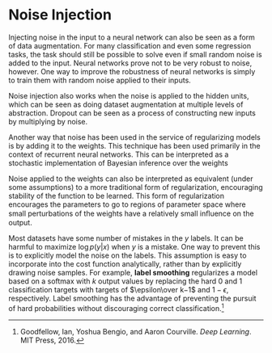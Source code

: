 # Noise Injection
Injecting noise in the input to a neural network can also be seen as a form of data augmentation. For many classification and even some regression tasks, the task should still be possible to solve even if small random noise is added to the input. Neural networks prove not to be very robust to noise, however. One way to improve the robustness of neural networks is simply to train them with random noise applied to their inputs.

Noise injection also works when the noise is applied to the hidden units, which can be seen as doing dataset augmentation at multiple levels of abstraction. Dropout can be seen as a process of constructing new inputs by multiplying by noise.

Another way that noise has been used in the service of regularizing models is by adding it to the weights. This technique has been used primarily in the context of recurrent neural networks. This can be interpreted as a stochastic implementation of Bayesian inference over the weights

Noise applied to the weights can also be interpreted as equivalent (under some assumptions) to a more traditional form of regularization, encouraging stability of the function to be learned. This form of regularization encourages the parameters to go to regions of parameter space where small perturbations of the weights have a relatively small inﬂuence on the output.

Most datasets have some number of mistakes in the $y$ labels. It can be harmful to
maximize $\log{p(y | x)}$ when $y$ is a mistake. One way to prevent this is to explicitly model the noise on the labels. This assumption is easy to incorporate into the cost function analytically, rather than by explicitly drawing noise samples. For example, **label smoothing** regularizes a model based on a softmax with $k$ output values by replacing the hard $0$ and $1$ classification targets
with targets of $\epsilon\over k−1$ and $1-\epsilon$, respectively. Label smoothing has the advantage of preventing the pursuit of hard probabilities without discouraging correct classification.[^deeplearning]


[^deeplearning]: Goodfellow, Ian, Yoshua Bengio, and Aaron Courville. _Deep Learning_. MIT Press, 2016.